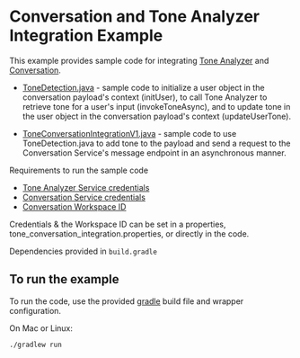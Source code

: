 # Conversation and Tone Analyzer Integration Example

This example provides sample code for integrating [Tone Analyzer][tone_analyzer] and [Conversation][conversation].

  * [ToneDetection.java][tone_conversation_integration_example_tone_detection] - sample code to initialize a user object in the conversation payload's context (initUser), to call Tone Analyzer to retrieve tone for a user's input (invokeToneAsync), and to update tone in the user object in the conversation payload's context (updateUserTone).

  * [ToneConversationIntegrationV1.java][tone_conversation_integration_example] - sample code to use ToneDetection.java to add tone to the payload and send a request to the Conversation Service's message endpoint in an asynchronous manner.


Requirements to run the sample code

  * [Tone Analyzer Service credentials][bluemix_tone_analyzer_service]
  * [Conversation Service credentials][bluemix_conversation_service]
  * [Conversation Workspace ID][conversation_simple_workspace]

Credentials & the Workspace ID can be set in a properties, tone_conversation_integration.properties, or directly in the code.

Dependencies provided in 
`build.gradle`

## To run the example

To run the code, use the provided [gradle](http://gradle.org/) build file and wrapper configuration.

On Mac or Linux:

    ./gradlew run


[conversation]: https://www.ibm.com/watson/developercloud/conversation.html
[tone_analyzer]: http://www.ibm.com/watson/developercloud/tone-analyzer.html
[bluemix_conversation_service]: https://console.ng.bluemix.net/catalog/services/conversation/
[bluemix_tone_analyzer_service]: https://console.ng.bluemix.net/catalog/services/tone-analyzer/
[conversation_simple_workspace]: https://github.com/watson-developer-cloud/conversation-simple#workspace
[tone_conversation_integration_example]: https://github.com/aprilwebster/java-sdk/blob/master/examples/java/com/ibm/watson/developer_cloud/conversation_tone_analyzer_integration/src/main/java/com/ibm/watson/developer_cloud/conversation_tone_analyzer_integration/v1/ToneConversationIntegrationV1.java
[tone_conversation_integration_example_tone_detection]: https://github.com/aprilwebster/java-sdk/blob/master/examples/java/com/ibm/watson/developer_cloud/conversation_tone_analyzer_integration/src/main/java/com/ibm/watson/developer_cloud/conversation_tone_analyzer_integration/v1/ToneDetection.java 